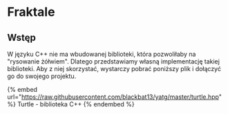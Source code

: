 # Fraktale

## Wstęp

W języku C++ nie ma wbudowanej biblioteki, która pozwoliłaby na "rysowanie żółwiem".
Dlatego przedstawiamy własną implementację takiej biblioteki.
Aby z niej skorzystać, wystarczy pobrać poniższy plik i dołączyć go do swojego projektu.

{% embed url="https://raw.githubusercontent.com/blackbat13/yatg/master/turtle.hpp" %}
Turtle - biblioteka C++
{% endembed %}